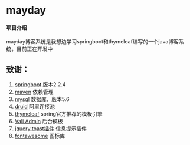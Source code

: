 # mayday

#### 项目介绍
mayday博客系统是我想边学习springboot和thymeleaf编写的一个java博客系统，目前正在开发中


## 致谢：
 1. [springboot](http://spring.io/projects/spring-boot) 版本2.2.4
 2. [maven](http://maven.apache.org/)  依赖管理
 3. [mysql](https://www.mysql.com/) 数据库，版本5.6
 4. [druid](https://github.com/alibaba/druid/) 阿里连接池
 5. [thymeleaf](https://www.thymeleaf.org/) spring官方推荐的模板引擎
 6. [Vali Admin](https://github.com/pratikborsadiya/vali-admin) 后台模板
 7. [jquery toast插件](http://www.jqueryfuns.com/resource/2412) 信息提示插件
 8. [fontawesome](http://www.fontawesome.com.cn/faicons/) 图标库
 

